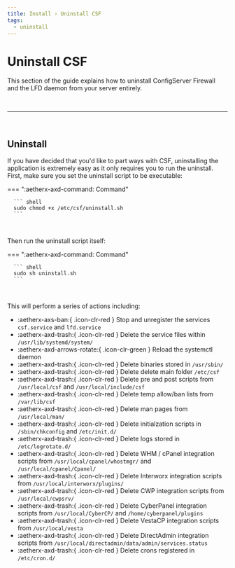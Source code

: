 ```yaml
---
title: Install › Uninstall CSF
tags:
  - uninstall
---
```


# Uninstall CSF <!-- omit from toc -->

This section of the guide explains how to uninstall ConfigServer Firewall and the LFD daemon from your server entirely.

<br />

---

<br />

## Uninstall

If you have decided that you'd like to part ways with CSF, uninstalling the application is extremely easy as it only requires you to run the uninstall. First, make sure you set the uninstall script to be executable:

=== ":aetherx-axd-command: Command"

      ``` shell
      sudo chmod +x /etc/csf/uninstall.sh
      ```

<br />

Then run the uninstall script itself:

=== ":aetherx-axd-command: Command"

      ``` shell
      sudo sh uninstall.sh
      ```

<br />

This will perform a series of actions including:

- :aetherx-axs-ban:{ .icon-clr-red } Stop and unregister the services `csf.service` and `lfd.service`
- :aetherx-axd-trash:{ .icon-clr-red } Delete the service files within `/usr/lib/systemd/system/`
- :aetherx-axd-arrows-rotate:{ .icon-clr-green } Reload the systemctl daemon
- :aetherx-axd-trash:{ .icon-clr-red } Delete binaries stored in `/usr/sbin/`
- :aetherx-axd-trash:{ .icon-clr-red } Delete delete main folder `/etc/csf`
- :aetherx-axd-trash:{ .icon-clr-red } Delete pre and post scripts from `/usr/local/csf` and `/usr/local/include/csf`
- :aetherx-axd-trash:{ .icon-clr-red } Delete temp allow/ban lists from `/var/lib/csf`
- :aetherx-axd-trash:{ .icon-clr-red } Delete man pages from `/usr/local/man/`
- :aetherx-axd-trash:{ .icon-clr-red } Delete initialzation scripts in `/sbin/chkconfig` and `/etc/init.d/`
- :aetherx-axd-trash:{ .icon-clr-red } Delete logs stored in `/etc/logrotate.d/`
- :aetherx-axd-trash:{ .icon-clr-red } Delete WHM / cPanel integration scripts from `/usr/local/cpanel/whostmgr/` and `/usr/local/cpanel/Cpanel/`
- :aetherx-axd-trash:{ .icon-clr-red } Delete Interworx integration scripts from `/usr/local/interworx/plugins/`
- :aetherx-axd-trash:{ .icon-clr-red } Delete CWP integration scripts from `/usr/local/cwpsrv/`
- :aetherx-axd-trash:{ .icon-clr-red } Delete CyberPanel integration scripts from `/usr/local/CyberCP/` and `/home/cyberpanel/plugins`
- :aetherx-axd-trash:{ .icon-clr-red } Delete VestaCP integration scripts from `/usr/local/vesta`
- :aetherx-axd-trash:{ .icon-clr-red } Delete DirectAdmin integration scripts from `/usr/local/directadmin/data/admin/services.status`
- :aetherx-axd-trash:{ .icon-clr-red } Delete crons registered in `/etc/cron.d/`

<br />
<br />
